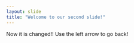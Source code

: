 ```yaml
---
layout: slide
title: "Welcome to our second slide!"
---
```

Now it is changed!!
Use the left arrow to go back!

